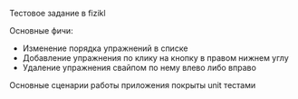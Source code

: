Тестовое задание в fizikl

Основные фичи:
- Изменение порядка упражнений в списке
- Добавление упражнения по клику на кнопку в правом нижнем углу
- Удаление упражнения свайпом по нему влево либо вправо

Основные сценарии работы приложения покрыты unit тестами
